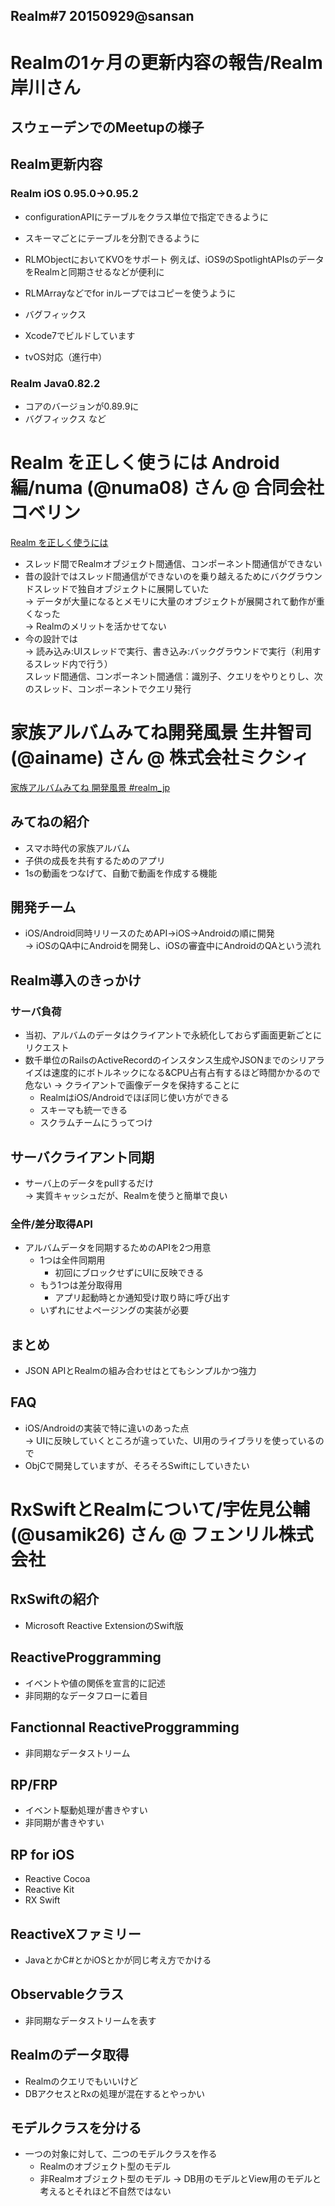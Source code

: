 Realm#7 20150929@sansan
---

# Realmの1ヶ月の更新内容の報告/Realm 岸川さん
## スウェーデンでのMeetupの様子
## Realm更新内容
### Realm iOS 0.95.0->0.95.2
* configurationAPIにテーブルをクラス単位で指定できるように
* スキーマごとにテーブルを分割できるように
* RLMObjectにおいてKVOをサポート
    例えば、iOS9のSpotlightAPIsのデータをRealmと同期させるなどが便利に
* RLMArrayなどでfor inループではコピーを使うように
* バグフィックス
* Xcode7でビルドしています

* tvOS対応（進行中）

### Realm Java0.82.2
* コアのバージョンが0.89.9に
* バグフィックス
など

# Realm を正しく使うには Android編/numa (@numa08) さん @ 合同会社コベリン

<a class="embedly-card" href="https://speakerdeck.com/numa08/realm-wozheng-sikushi-uniha-1">Realm を正しく使うには</a>
<script async src="//cdn.embedly.com/widgets/platform.js" charset="UTF-8"></script>

* スレッド間でRealmオブジェクト間通信、コンポーネント間通信ができない
* 昔の設計ではスレッド間通信ができないのを乗り越えるためにバクグラウンドスレッドで独自オブジェクトに展開していた  
-> データが大量になるとメモリに大量のオブジェクトが展開されて動作が重くなった  
-> Realmのメリットを活かせてない  
* 今の設計では  
-> 読み込み:UIスレッドで実行、書き込み:バックグラウンドで実行（利用するスレッド内で行う）  
   スレッド間通信、コンポーネント間通信：識別子、クエリをやりとりし、次のスレッド、コンポーネントでクエリ発行

# 家族アルバムみてね開発風景 生井智司 (@ainame) さん @ 株式会社ミクシィ

<a class="embedly-card" href="https://speakerdeck.com/ainame/jia-zu-arubamumitene-kai-fa-feng-jing-number-realm-jp">家族アルバムみてね 開発風景 #realm_jp</a>
<script async src="//cdn.embedly.com/widgets/platform.js" charset="UTF-8"></script>

## みてねの紹介
* スマホ時代の家族アルバム
* 子供の成長を共有するためのアプリ
* 1sの動画をつなげて、自動で動画を作成する機能

## 開発チーム
* iOS/Android同時リリースのためAPI->iOS->Androidの順に開発  
-> iOSのQA中にAndroidを開発し、iOSの審査中にAndroidのQAという流れ

## Realm導入のきっかけ
### サーバ負荷
* 当初、アルバムのデータはクライアントで永続化しておらず画面更新ごとにリクエスト
* 数千単位のRailsのActiveRecordのインスタンス生成やJSONまでのシリアライズは速度的にボトルネックになる&CPU占有占有するほど時間かかるので危ない
-> クライアントで画像データを保持することに
  * RealmはiOS/Androidでほぼ同じ使い方ができる
  * スキーマも統一できる
  * スクラムチームにうってつけ

## サーバクライアント同期
* サーバ上のデータをpullするだけ  
-> 実質キャッシュだが、Realmを使うと簡単で良い
### 全件/差分取得API
* アルバムデータを同期するためのAPIを2つ用意
  * 1つは全件同期用
    * 初回にブロックせずにUIに反映できる  
  * もう1つは差分取得用
    * アプリ起動時とか通知受け取り時に呼び出す
  * いずれにせよページングの実装が必要

## まとめ
* JSON APIとRealmの組み合わせはとてもシンプルかつ強力

## FAQ
* iOS/Androidの実装で特に違いのあった点  
-> UIに反映していくところが違っていた、UI用のライブラリを使っているので
* ObjCで開発していますが、そろそろSwiftにしていきたい

# RxSwiftとRealmについて/宇佐見公輔 (@usamik26) さん @ フェンリル株式会社

## RxSwiftの紹介
* Microsoft Reactive ExtensionのSwift版

## ReactiveProggramming
* イベントや値の関係を宣言的に記述
* 非同期的なデータフローに着目

## Fanctionnal ReactiveProggramming
* 非同期なデータストリーム

## RP/FRP
* イベント駆動処理が書きやすい
* 非同期が書きやすい

## RP for iOS
* Reactive Cocoa
* Reactive Kit
* RX Swift  

## ReactiveXファミリー
* JavaとかC#とかiOSとかが同じ考え方でかける

## Observableクラス
* 非同期なデータストリームを表す

## Realmのデータ取得
* Realmのクエリでもいいけど
* DBアクセスとRxの処理が混在するとやっかい

## モデルクラスを分ける
* 一つの対象に対して、二つのモデルクラスを作る
  * Realmのオブジェクト型のモデル
  * 非Realmオブジェクト型のモデル
 -> DB用のモデルとView用のモデルと考えるとそれほど不自然ではない
